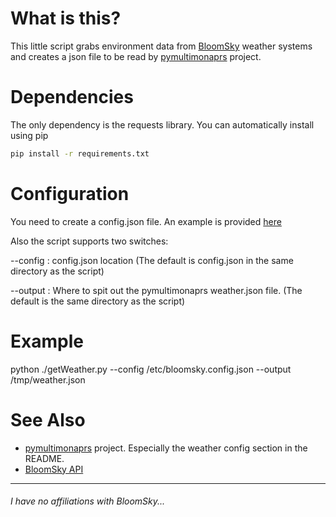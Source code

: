 # What is this?

This little script grabs environment data from [BloomSky](https://www.bloomsky.com/) weather systems and creates a json file to be read by [pymultimonaprs](https://github.com/asdil12/pymultimonaprs) project.

# Dependencies

The only dependency is the requests library. You can automatically install using pip
```bash
pip install -r requirements.txt
```

# Configuration

You need to create a config.json file. An example is provided [here](../master/config.json.example)

Also the script supports two switches:

--config : config.json location (The default is config.json in the same directory as the script)

--output : Where to spit out the pymultimonaprs weather.json file. (The default is the same directory as the script)

# Example

python ./getWeather.py --config /etc/bloomsky.config.json --output /tmp/weather.json

# See Also

- [pymultimonaprs](https://github.com/asdil12/pymultimonaprs) project. Especially the weather config section in the README.
- [BloomSky API](http://weatherlution.com/bloomsky-api/)

---

###### I have no affiliations with BloomSky...
